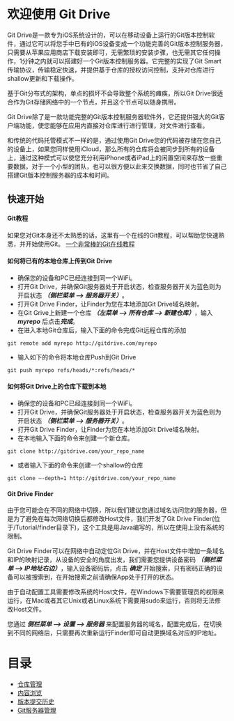 欢迎使用 Git Drive
=================================
Git Drive是一款专为iOS系统设计的，可以在移动设备上运行的Git版本控制软件，通过它可以将您手中已有的iOS设备变成一个功能完善的Git版本控制服务器，只需要从苹果应用商店下载安装即可，无需繁琐的安装步骤，也无需其它任何操作，1分钟之内就可以搭建好一个Git版本控制服务器。它完整的实现了Git Smart传输协议，传输稳定快速，并提供基于仓库的授权访问控制，支持对仓库进行shallow更新和下载操作。

基于Git分布式的架构，单点的损坏不会导致整个系统的瘫痪，所以Git Drive很适合作为Git存储网络中的一个节点，并且这个节点可以随身携带。

Git Drive除了是一款功能完整的Git版本控制服务器软件外，它还提供强大的Git客户端功能，使您能够在应用内直接对仓库进行进行管理，对文件进行查看。

和传统的代码托管模式不一样的是，通过使用Git Drive您的代码被存储在您自己的设备上，如果您同样使用iCloud，那么所有的仓库将会被同步到所有的设备上，通过这种模式可以使您充分利用iPhone或者iPad上的闲置空间来存放一些重要数据，对于一个小型的团队，也可以很方便以此来交换数据，同时也节省了自己搭建Git版本控制服务器的成本和时间。

## 快速开始
#### Git教程
如果您对Git本身还不太熟悉的话，这里有一个在线的Git教程，可以帮助您快速熟悉，并开始使用Git。
[一个非常棒的Git在线教程](https://git-scm.com/book/zh/v2)
#### 如何将已有的本地仓库上传到Git Drive
- 确保您的设备和PC已经连接到同一个WiFi。
- 打开Git Drive，并确保Git服务器处于开启状态，检查服务器开关为蓝色则为开启状态 ***（侧栏菜单 --> 服务器开关）***。
- 打开Git Drive Finder，让Finder为您在本地添加Git Drive域名映射。
- 在Git Grive上新建一个仓库 ***（左菜单 --> 所有仓库 --> 新建仓库）***，输入 ***myrepo*** 后点击***完成***。
- 在进入本地Git仓库后，输入下面的命令完成Git远程仓库的添加

```
git remote add myrepo http://gitdrive.com/myrepo
```
- 输入如下的命令将本地仓库Push到Git Drive

```
git push myrepo refs/heads/*:refs/heads/*
```

#### 如何将Git Drive上的仓库下载到本地

- 确保您的设备和PC已经连接到同一个WiFi。
- 打开Git Drive，并确保Git服务器处于开启状态，检查服务器开关为蓝色则为开启状态 ***（侧栏菜单 --> 服务器开关）***。
- 打开Git Drive Finder，让Finder为您在本地添加Git Drive域名映射。
- 在本地输入下面的命令来创建一个新仓库。

```
git clone http://gitdrive.com/your_repo_name
```
- 或者输入下面的命令来创建一个shallow的仓库

```
git clone —-depth=1 http://gitdrive.com/your_repo_name
```

#### Git Drive Finder

由于您可能会在不同的网络中切换，所以我们建议您通过域名访问您的服务器，但是为了避免在每次网络切换后都修改Host文件，我们开发了Git Drive Finder(位于/Tutorial/finder目录下)，这个工具是用Java编写的，所以在使用上没有系统的限制。

Git Drive Finder可以在网络中自动定位Git Drive，并在Host文件中增加一条域名和IP的映射记录，从设备的安全的角度出发，我们需要您提供设备密码 ***（侧栏菜单 --> IP地址右边）***，输入设备密码后，点击 ***确定*** 开始搜索，只有密码正确的设备可以被搜索到，在开始搜索之前请确保App处于打开的状态。

由于自动配置工具需要修改系统的Host文件，在Windows下需要管理员的权限来运行，在Mac或者其它Unix或者Linux系统下需要用sudo来运行，否则将无法修改Host文件。

您通过 ***侧栏菜单 --> 设置 --> 服务器*** 来配置服务器的域名，配置完成后，在切换到不同的网络后，只需要再次重新运行Finder即可自动更换域名对应的IP地址。

目录
=================================
- [仓库管理](./docs/chapter_1_zh.md)
- [内容浏览](./docs/chapter_2_zh.md)
- [版本提交历史](./docs/chapter_3_zh.md)
- [Git服务器管理](./docs/chapter_4_zh.md)


